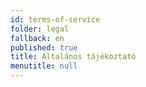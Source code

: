 ```yaml
---
id: terms-of-service
folder: legal
fallback: en
published: true
title: Általános tájékoztató
menutitle: null
---
```

